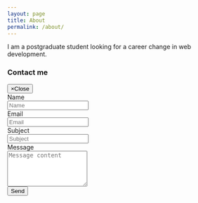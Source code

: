 ```yaml
---
layout: page
title: About
permalink: /about/
---
```


I am a postgraduate student looking for a career change in web development.


### Contact me
<div class="panel panel-default">
  <div class="panel-body">
  	<div id="formAlert" class="alert alert-dismissible hidden" role="alert">
  		<button type="button" class="close" data-hide="alert"><span aria-hidden="true">&times;</span><span class="sr-only">Close</span></button>
  		<span></span>
	</div>
	<form role="form" id="contactForm" class="form-horizontal" method="post"> 
	  <input type='hidden' name='redirect_to' value='http://localhost:4000/thank-you.md' />
	  <div class="form-group">
	  	<label for='name' class="col-sm-2 control-label">Name</label>
	  	<div class="col-sm-6">
	  		<input type='text' id='name' class="form-control input-sm" name='name' placeholder="Name"/>
		</div>
	  </div>
	  <div class="form-group">
	  	<label for='email' class="col-sm-2 control-label">Email</label>
	  	<div class="col-sm-6">
	  		<input type='email' id='email' class="form-control input-sm" name='email' placeholder="Email"/>
		</div>
	  </div>
	  <div class="form-group">
	  	<label for='subject' class="col-sm-2 control-label">Subject</label>
	  	<div class="col-sm-10">
	  		<input type='text' id='subject' class="form-control input-sm" name='subject' placeholder="Subject"/>
		</div>
	  </div>
	  <div class="form-group">
	  	<label for='message' class="col-sm-2 control-label">Message</label>
	  	<div class="col-sm-10">
	  		<textarea id='message' class="form-control" name='message' placeholder="Message content" rows="5" style="resize: vertical"></textarea>
		</div>
	  </div>
	  <button type='submit' id="sendForm" class="btn btn-default center-block" data-sending-text="Sending...">Send</button>
	</form>
  </div>
</div>

<link rel="stylesheet" href="http://cdnjs.cloudflare.com/ajax/libs/jquery.bootstrapvalidator/0.5.3/css/bootstrapValidator.min.css"/>
<script type="text/javascript" src="http://cdnjs.cloudflare.com/ajax/libs/jquery.bootstrapvalidator/0.5.3/js/bootstrapValidator.min.js"></script>
<script type="text/javascript" src="/scripts/about.js"></script>
